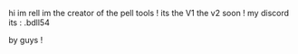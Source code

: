 hi im rell im the creator of the pell tools !
its the V1 the v2 soon !
my discord its : .bdll54

by guys ! 
